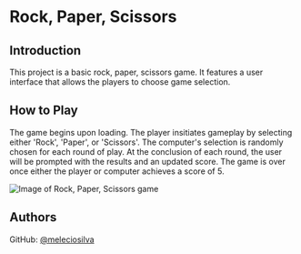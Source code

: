 # Rock, Paper, Scissors

## Introduction

This project is a basic rock, paper, scissors game. It features a user interface that allows the players to choose game selection.

## How to Play

The game begins upon loading. The player insitiates gameplay by selecting either 'Rock', 'Paper', or 'Scissors'. The computer's selection is randomly chosen for each round of play. At the conclusion of each round, the user will be prompted with the results and an updated score. The game is over once either the player or computer achieves a score of 5.

![Image of Rock, Paper, Scissors game](/images/rps-game.png)

## Authors

GitHub: [@meleciosilva](https://github.com/meleciosilva)

